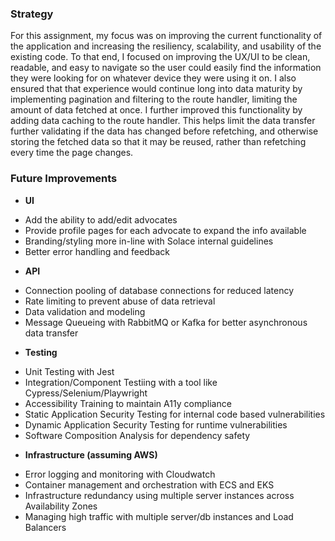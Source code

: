 ### Strategy

For this assignment, my focus was on improving the current functionality of the application and increasing the resiliency, scalability, and usability of the existing code. To that end, I focused on improving the UX/UI to be clean, readable, and easy to navigate so the user could easily find the information they were looking for on whatever device they were using it on. I also ensured that that experience would continue long into data maturity by implementing pagination and filtering to the route handler, limiting the amount of data fetched at once. I further improved this functionality by adding data caching to the route handler. This helps limit the data transfer further validating if the data has changed before refetching, and otherwise storing the fetched data so that it may be reused, rather than refetching every time the page changes.

### Future Improvements

* **UI**
- Add the ability to add/edit advocates
- Provide profile pages for each advocate to expand the info available
- Branding/styling more in-line with Solace internal guidelines
- Better error handling and feedback

* **API**
- Connection pooling of database connections for reduced latency
- Rate limiting to prevent abuse of data retrieval
- Data validation and modeling
- Message Queueing with RabbitMQ or Kafka for better asynchronous data transfer

* **Testing**
- Unit Testing with Jest
- Integration/Component Testiing with a tool like Cypress/Selenium/Playwright
- Accessibility Training to maintain A11y compliance
- Static Application Security Testing for internal code based vulnerabilities
- Dynamic Application Security Testing for runtime vulnerabilities
- Software Composition Analysis for dependency safety

* **Infrastructure (assuming AWS)**
- Error logging and monitoring with Cloudwatch
- Container management and orchestration with ECS and EKS
- Infrastructure redundancy using multiple server instances across Availability Zones
- Managing high traffic with multiple server/db instances and Load Balancers
